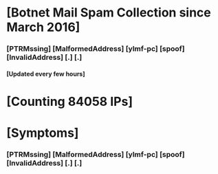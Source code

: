 # [Botnet Mail Spam Collection since March 2016]
### [PTRMssing] [MalformedAddress] [ylmf-pc] [spoof] [InvalidAddress] [.] [.]
#### [Updated every few hours]

# [Counting 84058 IPs]

# [Symptoms] 
###   [PTRMssing] [MalformedAddress] [ylmf-pc] [spoof] [InvalidAddress] [.] [.]
